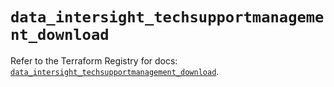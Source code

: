 # `data_intersight_techsupportmanagement_download`

Refer to the Terraform Registry for docs: [`data_intersight_techsupportmanagement_download`](https://registry.terraform.io/providers/ciscodevnet/intersight/1.0.71/docs/data-sources/techsupportmanagement_download).
